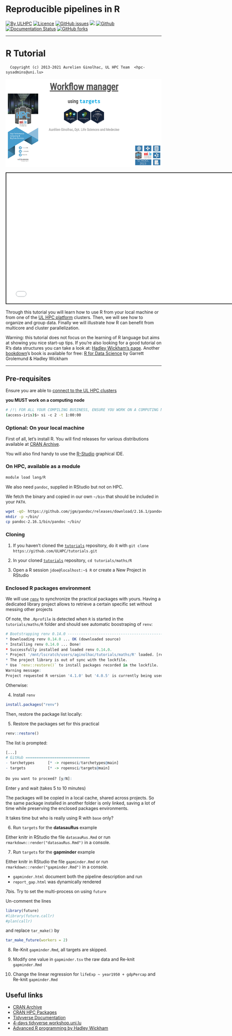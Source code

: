 Reproducible pipelines in R
================

[![By
ULHPC](https://img.shields.io/badge/by-ULHPC-blue.svg)](https://hpc.uni.lu)
[![Licence](https://img.shields.io/badge/license-GPL--3.0-blue.svg)](http://www.gnu.org/licenses/gpl-3.0.html)
[![GitHub
issues](https://img.shields.io/github/issues/ULHPC/tutorials.svg)](https://github.com/ULHPC/tutorials/issues/)
[![](https://img.shields.io/badge/slides-PDF-red.svg)](https://github.com/ULHPC/tutorials/raw/devel/maths/R/PS11_targets.pdf)
[![Github](https://img.shields.io/badge/sources-github-green.svg)](https://github.com/ULHPC/tutorials/tree/devel/maths/R/)
[![Documentation
Status](http://readthedocs.org/projects/ulhpc-tutorials/badge/?version=latest)](http://ulhpc-tutorials.readthedocs.io/en/latest/maths/R/)
[![GitHub
forks](https://img.shields.io/github/stars/ULHPC/tutorials.svg?style=social&label=Star)](https://github.com/ULHPC/tutorials)

------------------------------------------------------------------------

# R Tutorial

      Copyright (c) 2013-2021 Aurelien Ginolhac, UL HPC Team  <hpc-sysadmins@uni.lu>

[![](https://github.com/ULHPC/tutorials/raw/devel/maths/R/img/cover_slides.png)](https://ulhpc-tutorials.readthedocs.io/en/latest/maths/R/PS11_targets.html)

<div class="shareagain" style="min-width:300px;margin:1em auto;">

<iframe src="PS11_targets.html" width="750" height="421" style="border:2px solid currentColor;" loading="lazy" allowfullscreen></iframe>
<script>fitvids('.shareagain', {players: 'iframe'});</script>

</div>

Through this tutorial you will learn how to use R from your local
machine or from one of the [UL HPC platform](https://hpc.uni.lu)
clusters. Then, we will see how to organize and group data. Finally we
will illustrate how R can benefit from multicore and cluster
parallelization.

Warning: this tutorial does not focus on the learning of R language but
aims at showing you nice start-up tips. If you’re also looking for a
good tutorial on R’s data structures you can take a look at: [Hadley
Wickham’s page](http://adv-r.had.co.nz/Data-structures.html). Another
[bookdown](https://bookdown.org/)’s book is available for free: [R for
Data Science](http://r4ds.had.co.nz/index.html) by Garrett Grolemund &
Hadley Wickham

------------------------------------------------------------------------

## Pre-requisites

Ensure you are able to [connect to the UL HPC
clusters](https://hpc-docs.uni.lu/connect/ssh/)

**you MUST work on a computing node**

``` bash
# /!\ FOR ALL YOUR COMPILING BUSINESS, ENSURE YOU WORK ON A COMPUTING NODE
(access-iris)$> si -c 2 -t 1:00:00
```

### Optional: On your local machine

First of all, let’s install R. You will find releases for various
distributions available at [CRAN Archive](http://cran.r-project.org/).

You will also find handy to use the [R-Studio](https://www.rstudio.com/)
graphical IDE.

### On HPC, available as a module

``` bash
module load lang/R
```

We also need `pandoc`, supplied in RStudio but not on HPC.

We fetch the binary and copied in our own `~/bin` that should be
included in your `PATH`.

``` bash
wget -qO- https://github.com/jgm/pandoc/releases/download/2.16.1/pandoc-2.16.1-linux-amd64.tar.gz | tar xfz - 
mkdir -p ~/bin/
cp pandoc-2.16.1/bin/pandoc ~/bin/
```

### Cloning

1.  If you haven’t cloned the
    [`tutorials`](https://github.com/ULHPC/tutorials) repository, do it
    with `git clone https://github.com/ULHPC/tutorials.git`

2.  In your cloned [`tutorials`](https://github.com/ULHPC/tutorials)
    repository, `cd tutorials/maths/R`

3.  Open a R session `jdoe@localhost:~$ R` or create a New Project in
    RStudio

### Enclosed R packages environment

We will use [`renv`](https://rstudio.github.io/renv/articles/renv.html)
to synchronize the practical packages with yours. Having a dedicated
library project allows to retrieve a certain specific set without
messing other projects

Of note, the `.Rprofile` is detected when `R` is started in the
`tutorials/maths/R` folder and should see automatic boostraping of
`renv`:

``` r
# Bootstrapping renv 0.14.0 --------------------------------------------------
* Downloading renv 0.14.0 ... OK (downloaded source)
* Installing renv 0.14.0 ... Done!
* Successfully installed and loaded renv 0.14.0.
* Project '/mnt/lscratch/users/aginolhac/tutorials/maths/R' loaded. [renv 0.14.0]
* The project library is out of sync with the lockfile.
* Use `renv::restore()` to install packages recorded in the lockfile.
Warning message:
Project requested R version '4.1.0' but '4.0.5' is currently being used
```

Otherwise:

4.  Install `renv`

``` r
install.packages("renv")
```

Then, restore the package list locally:

5.  Restore the packages set for this practical

``` r
renv::restore()
```

The list is prompted:

``` r
[...]
# GitHub =============================
- tarchetypes      [* -> ropensci/tarchetypes@main]
- targets          [* -> ropensci/targets@main]

Do you want to proceed? [y/N]: 
```

Enter `y` and wait (takes 5 to 10 minutes)

The packages will be copied in a local cache, shared across projects. So
the same package installed in another folder is only linked, saving a
lot of time while preserving the enclosed packages environments.

It takes time but who is really using R with `base` only?

6.  Run `targets` for the **datasauRus** example

Either knitr in RStudio the file `datasauRus.Rmd` or run
`rmarkdown::render("datasauRus.Rmd")` in a console.

7.  Run `targets` for the **gapminder** example

Either knitr in RStudio the file `gapminder.Rmd` or run
`rmarkdown::render("gapminder.Rmd")` in a console.

-   `gapminder.html` document both the pipeline description and run
-   `report_gap.html` was dynamically rendered

7bis. Try to set the multi-process on using `future`

Un-comment the lines

``` r
library(future)
#library(future.callr)
#plan(callr)
```

and replace `tar_make()` by

``` r
tar_make_future(workers = 2)
```

8.  Re-Knit `gapminder.Rmd`, all targets are skipped.

9.  Modify one value in `gapminder.tsv` the raw data and Re-knit
    `gapminder.Rmd`

10. Change the linear regression for `lifeExp ~ year1950 + gdpPercap`
    and Re-knit `gapminder.Rmd`

## Useful links

-   [CRAN Archive](https://cran.r-project.org/)
-   [CRAN HPC
    Packages](https://cran.r-project.org/web/views/HighPerformanceComputing.html)
-   [Tidyverse Documentation](https://tidyverse.org/)
-   [4-days tidyverse workshop.uni.lu](https://rworkshop.uni.lu/)
-   [Advanced R programming by Hadley Wickham](http://adv-r.had.co.nz/)
